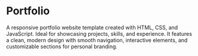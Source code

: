 # Portfolio
A responsive portfolio website template created with HTML, CSS, and JavaScript. Ideal for showcasing projects, skills, and experience. It features a clean, modern design with smooth navigation, interactive elements, and customizable sections for personal branding.
